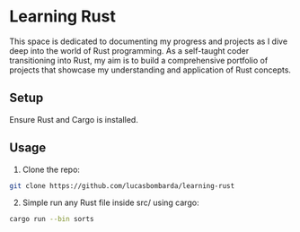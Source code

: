 # Learning Rust
This space is dedicated to documenting my progress and projects as I dive deep into the world of Rust programming. As a self-taught coder transitioning into Rust, my aim is to build a comprehensive portfolio of projects that showcase my understanding and application of Rust concepts.

## Setup
Ensure Rust and Cargo is installed.

## Usage
1. Clone the repo:
```bash
git clone https://github.com/lucasbombarda/learning-rust
```

2. Simple run any Rust file inside src/ using cargo:
```bash
cargo run --bin sorts
```
